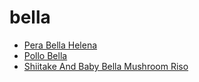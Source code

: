 # bella

 * [Pera Bella Helena](index/p/pera-bella-helena-567.json)
 * [Pollo Bella](index/p/pollo-bella.json)
 * [Shiitake And Baby Bella Mushroom Riso](index/s/shiitake-and-baby-bella-mushroom-riso.json)
